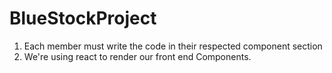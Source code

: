 # BlueStockProject

1. Each member must write the code in their respected component section
2. We're using react to render our front end Components.